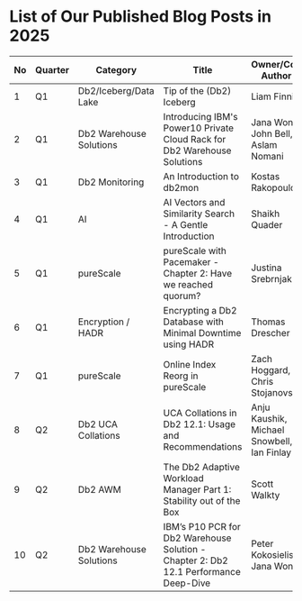 # List of Our Published Blog Posts in 2025 #

| No | Quarter | Category | Title | Owner/Co-Author | Author Category | Link | Publication Date |
| --- | --- | --- | --- | --- | --- | --- | --- |
| 1 | Q1 | Db2/Iceberg/Data Lake | Tip of the (Db2) Iceberg | Liam Finnie | IBM Development | https://community.ibm.com/community/user/datamanagement/blogs/james-liam-finnie/2025/02/20/tip-of-the-db2-iceberg | 2/19/2025 |
| 2 | Q1 | Db2 Warehouse Solutions | Introducing IBM's Power10 Private Cloud Rack for Db2 Warehouse Solutions | Jana Wong, John Bell, Aslam Nomani | IBM Development | https://community.ibm.com/community/user/blogs/jana-wong/2025/03/04/introducing-ibms-p10-pcr-for-db2wh | 3/5/2025 |
| 3 | Q1 | Db2 Monitoring | An Introduction to db2mon | Kostas Rakopoulos | IBM Development | https://community.ibm.com/community/user/blogs/kostas-rakopoulos/2025/03/25/db2mon-intro | 3/17/2025 |
| 4 | Q1 | AI | AI Vectors and Similarity Search - A Gentle Introduction | Shaikh Quader | IBM Development | https://community.ibm.com/community/user/blogs/shaikh-quader/2025/03/19/vectors-intro | 3/24/2025 |
| 5 | Q1 | pureScale | pureScale with Pacemaker - Chapter 2: Have we reached quorum? |  Justina Srebrnjak | IBM Development | https://community.ibm.com/community/user/blogs/justina-srebrnjak/2025/03/28/purescale-with-pacemaker-chapter-2-have-we-reached | 3/28/2025 |
| 6 | Q1 | Encryption / HADR | Encrypting a Db2 Database with Minimal Downtime using HADR |  Thomas Drescher | IBM Development | https://community.ibm.com/community/user/blogs/thomas-drescher/2025/03/31/encrypting-a-db2-database-with-minimal-downtime-us | 3/31/2025 |
| 7 | Q1 | pureScale | Online Index Reorg in pureScale |  Zach Hoggard, Chris Stojanovski | IBM Development | https://community.ibm.com/community/user/blogs/chris-stojanovski/2025/03/31/db2-v12110-making-reorg-rebuild-better-for-your-bu | 3/31/2025 |
| 8 | Q2 | Db2 UCA Collations | UCA Collations in Db2 12.1: Usage and Recommendations |  Anju Kaushik, Michael Snowbell, Ian Finlay | IBM Development | https://community.ibm.com/community/user/blogs/anju-kaushik/2025/04/21/uca-collations-in-db2-121-usage-and-recommendation | 4/16/2025 |
| 9 | Q2 | Db2 AWM| The Db2 Adaptive Workload Manager Part 1: Stability out of the Box |  Scott Walkty | IBM Development | https://community.ibm.com/community/user/blogs/scott-walkty/2025/04/21/the-db2-adaptive-workload-manager-part-1-stability | 4/16/2025 |
| 10 | Q2 | Db2 Warehouse Solutions| IBM’s P10 PCR for Db2 Warehouse Solution - Chapter 2: Db2 12.1 Performance Deep-Dive |  Peter Kokosielis, Jana Wong | IBM Development | https://community.ibm.com/community/user/blogs/jana-wong/2025/04/24/ibms-power10-private-cloud-rack-for-db2-warehouse | 4/24/2025 |
